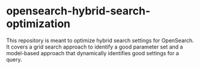 # opensearch-hybrid-search-optimization
This repository is meant to optimize hybrid search settings for OpenSearch. It covers a grid search approach to identify a good parameter set and a model-based approach that dynamically identifies good settings for a query.
